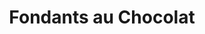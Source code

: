 ---
layout: recette
categories: [recettes]
hidden: true
lang: fr
title: Fondants au Chocolat
pour: pour 4 ramequins
ingredients: 
  - nom: oeufs 
    qte: 2
  - nom: sucre
    qte: 50
    unite: gr
  - nom: farine
    qte: 10
    unite: gr  
  - nom: beurre
    qte: 50
    unite: gr
  - nom: chocolat noir patissier 
    qte: 75
    unite: gr
  - nom: chocolat
    qte: 4
    unite: carreaux
preconditions:
  - Les oeufs et le beurre doivent être à température ambiante
  - Préchauffer le four à 180°C
etapes:
  - label: Préparation
    details:
      - Faire fondre le chocolat avec le beurre
      - Hors du feu, ajouter le sucre, les oeufs
      - Ajouter la farine
      - Répartir dans les ramequins
      - Ajouter un carré de chocolat au milieu de chaque ramequin
cuisson: 
  - Cuire 13 minutes à 180°C
  - Vérifier que le cake est cuit avec la pointe d'un couteau
variantes:
  - label: Utiliser des carreaux de chocolat blanc ou au lait
    todo: false
  - label: Mettre du caramel liquide au dessus du carreau de chocolat
    todo: false
---